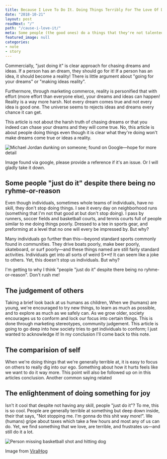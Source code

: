 ```yaml
---
title: Because I Love To Do It. Doing Things Terribly For The Love Of Doing Them Is Confusing To Other People
date: "2018-10-21"
layout: post
readNext: "/"
path: "/cause-i-love-it/"
meta: Some people (the good ones) do a things that they're not talented at. Other people often get confused by this. "Why do they do it? They look rediculous. Who do they think they are? Etc, etc, etc.." This post explores the topic of "Just doing it" at a skill level that Nike will not sponser.
featured_image: null
categories:
- note
- story
---
```


Commercially, "just doing it" is clear approach for chasing dreams and ideas. If a person has an dream, they should go for it! If a person has an idea, it should become a reality! There is little argument about "going for your dreams" or "making ideas reality".

Furthermore, through marketing commerce, reality is personified that with effort (more effort than everyone else), your dreams and ideas can happen! Reality is a way more harsh. Not every dream comes true and not every idea is good one. The universe seems to rejects ideas and dreams every chance it can get.

This article is not about the harsh truth of chasing dreams or that you indeed can chase your dreams and they will come true. No, this article is about people doing things even though it is clear what they're doing won't make dreams come true or ideas a reality.

![Michael Jordan dunking on someone; found on Google—hope for more detail](https://yowainwright.imgix.net/cuz-i-love-it/jordan-dunking.jpg?w=800&&fit=crop&crop=focalpoint&auto=format)

Image found via google, please provide a reference if it's an issue. Or I will gladly take it down.

## Some people "just do it" despite there being no ryhme-or-reason

Even though individuals, sometimes whole teams of individuals, have no skill, they don't stop doing things. I see it every day on neighborhood runs (something that I'm not that good at but don't stop doing). I pass by runners, soccer fields and basketball courts, and tennis courts full of people similar to me doing things poorly. Dressed to a tee in sports gear, and preforming at a level that no one will every be impressed by. But why?

Many individuals go further than this—beyond standard sports commonly found in communities. They drive boats poorly, make beer poorly, skateboard, or surf poorly—and these things named are still fairly standard activities. Individuals get into all sorts of weird S**t! It can seem like a joke to others. Yet, this doesn't stop us individuals. But why?

I'm getting to why I think "people "just do it" despite there being no ryhme-or-reason". Don't rush me!

## The judgement of others

Taking a brief look back at us humans as children, When we (humans) are young, we're encouraged to try new things, to learn as much as possible, and to explore as much as we safely can. As we grow older, society encourages us to conform and lock our focus into certain things. This is done through marketing stereotypes, community judgement. This article is going to go deep into how society tries to get individuals to conform; I just wanted to acknowledge it! In my conclusion I'll come back to this note.

## The comparision of self

When we're doing things that we're generally terrible at, it is easy to focus on others to really dig into our ego. Something about how it hurts feels like we want to do it way more. This point will also be followed up on in this articles conclusion. Another common saying related

## The enlightenment of doing something for joy

Isn't it cool that despite not having any skill, people "just do it"? To me, this is so cool. People are generally terrible at something but deep down inside, their that says, "Not stopping me. I'm gonna do this shit way more!". We (humans) gripe about taxes which take a few hours and most any of us can do. Yet, we find something that we love, are terrible, and frustrates us—and still do it a lot.

![Person missing basketball shot and hitting dog](https://media.giphy.com/media/eerGTVL76LuS1Nkzuv/giphy.gif?w=800&&fit=crop&crop=focalpoint&auto=format)

Image from [ViralHog](https://giphy.com/viralhog)
